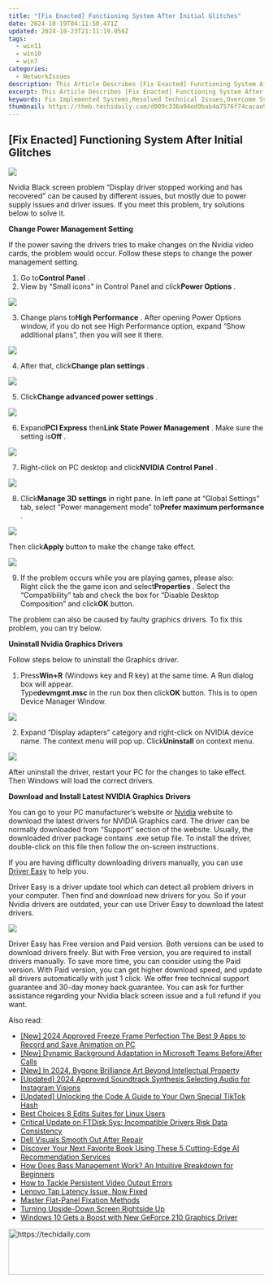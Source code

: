 ```yaml
---
title: "[Fix Enacted] Functioning System After Initial Glitches"
date: 2024-10-19T04:11:50.471Z
updated: 2024-10-23T21:11:19.056Z
tags:
  - win11
  - win10
  - win7
categories:
  - NetworkIssues
description: This Article Describes [Fix Enacted] Functioning System After Initial Glitches
excerpt: This Article Describes [Fix Enacted] Functioning System After Initial Glitches
keywords: Fix Implemented Systems,Resolved Technical Issues,Overcome System Hiccups,Enhanced Functionality Post Glitches,Successful Bug Fixes and Updates,Operational Stability After Initial Setbacks,Optimized Software Performance
thumbnail: https://thmb.techidaily.com/d909c336a94ed9bab4a7576f74cacae95859492ef6caf81801a20c12eae1a573.jpg
---
```


## [Fix Enacted] Functioning System After Initial Glitches

![](https://images.drivereasy.com/wp-content/uploads/2016/05/display-driver-stopped-responding-and-has-recovered.jpg)

 Nvidia Black screen problem “Display driver stopped working and has recovered” can be caused by different issues, but mostly due to power supply issues and driver issues. If you meet this problem, try solutions below to solve it.

**Change Power Management Setting**

 If the power saving the drivers tries to make changes on the Nvidia video cards, the problem would occur. Follow these steps to change the power management setting.

 1) Go to**Control Panel** .
 2) View by “Small icons” in Control Panel and click**Power Options** .

![](https://images.drivereasy.com/wp-content/uploads/2016/05/img_573c08bd0f6aa.png)

 3) Change plans to**High Performance** . After opening Power Options window, if you do not see High Performance option, expand “Show additional plans”, then you will see it there.

![](https://images.drivereasy.com/wp-content/uploads/2016/05/img_573c09e3a2aee.png)

 4) After that, click**Change plan settings** .

![](https://images.drivereasy.com/wp-content/uploads/2016/05/img_573c0a4a70cf0.png)

 5) Click**Change advanced power settings** .

![](https://images.drivereasy.com/wp-content/uploads/2016/05/img_573c0ab3594da.png)

 6) Expand**PCI Express** then**Link State Power Management** . Make sure the setting is**Off** .

![](https://images.drivereasy.com/wp-content/uploads/2016/05/img_573c0bc516efb.png)

 7) Right-click on PC desktop and click**NVIDIA Control Panel** .

![](https://images.drivereasy.com/wp-content/uploads/2016/05/img_573c0c35ec296.png)

 8) Click**Manage 3D settings** in right pane. In left pane at “Global Settings” tab, select “Power management mode” to**Prefer maximum performance** .

![](https://images.drivereasy.com/wp-content/uploads/2016/05/img_573c0cc228eef.png)

 Then click**Apply** button to make the change take effect.

![](https://images.drivereasy.com/wp-content/uploads/2016/05/img_573c0fb7ef6a4.png)

 9) If the problem occurs while you are playing games, please also:  
 Right click the the game icon and select**Properties** . Select the “Compatibility” tab and check the box for “Disable Desktop Composition” and click**OK** button.

 The problem can also be caused by faulty graphics drivers. To fix this problem, you can try below.

**Uninstall Nvidia Graphics Drivers**

Follow steps below to uninstall the Graphics driver.

 1) Press**Win+R** (Windows key and R key) at the same time. A Run dialog box will appear.  
 Type**devmgmt.msc** in the run box then click**OK** button. This is to open Device Manager Window.

![](https://images.drivereasy.com/wp-content/uploads/2016/05/img_573c18aa82678.png)

 2) Expand “Display adapters” category and right-click on NVIDIA device name. The context menu will pop up. Click**Uninstall** on context menu.

![](https://images.drivereasy.com/wp-content/uploads/2016/05/img_573c18d4267ba.png)

 After uninstall the driver, restart your PC for the changes to take effect. Then Windows will load the correct drivers.

**Download and Install Latest NVIDIA Graphics Drivers**

 You can go to your PC manufacturer’s website or [Nvidia](https://tools.techidaily.com/drivereasy/download/) website to download the latest drivers for NVIDIA Graphics card. The driver can be normally downloaded from “Support” section of the website. Usually, the downloaded driver package contains .exe setup file. To install the driver, double-click on this file then follow the on-screen instructions.

 If you are having difficulty downloading drivers manually, you can use [Driver Easy](https://tools.techidaily.com/drivereasy/download/) to help you.

 Driver Easy is a driver update tool which can detect all problem drivers in your computer. Then find and download new drivers for you. So if your Nvidia drivers are outdated, your can use Driver Easy to download the latest drivers.

![](https://images.drivereasy.com/wp-content/uploads/2017/04/img_58ef1551ce774.jpg)

 Driver Easy has Free version and Paid version. Both versions can be used to download drivers freely. But with Free version, you are required to install drivers manually. To save more time, you can consider using the Paid version. With Paid version, you can get higher download speed, and update all drivers automatically with just 1 click. We offer free technical support guarantee and 30-day money back guarantee. You can ask for further assistance regarding your Nvidia black screen issue and a full refund if you want.

<ins class="adsbygoogle"
     style="display:block"
     data-ad-format="autorelaxed"
     data-ad-client="ca-pub-7571918770474297"
     data-ad-slot="1223367746"></ins>

<ins class="adsbygoogle"
     style="display:block"
     data-ad-client="ca-pub-7571918770474297"
     data-ad-slot="8358498916"
     data-ad-format="auto"
     data-full-width-responsive="true"></ins>

<span class="atpl-alsoreadstyle">Also read:</span>
<div><ul>
<li><a href="https://screen-activity-recording.techidaily.com/new-2024-approved-freeze-frame-perfection-the-best-9-apps-to-record-and-save-animation-on-pc/"><u>[New] 2024 Approved Freeze Frame Perfection The Best 9 Apps to Record and Save Animation on PC</u></a></li>
<li><a href="https://screen-recording.techidaily.com/new-dynamic-background-adaptation-in-microsoft-teams-beforeafter-calls/"><u>[New] Dynamic Background Adaptation in Microsoft Teams Before/After Calls</u></a></li>
<li><a href="https://article-files.techidaily.com/new-in-2024-bygone-brilliance-art-beyond-intellectual-property/"><u>[New] In 2024, Bygone Brilliance Art Beyond Intellectual Property</u></a></li>
<li><a href="https://instagram-videos.techidaily.com/updated-2024-approved-soundtrack-synthesis-selecting-audio-for-instagram-visions/"><u>[Updated] 2024 Approved Soundtrack Synthesis Selecting Audio for Instagram Visions</u></a></li>
<li><a href="https://tiktok-clips.techidaily.com/updated-unlocking-the-code-a-guide-to-your-own-special-tiktok-hash/"><u>[Updated] Unlocking the Code A Guide to Your Own Special TikTok Hash</u></a></li>
<li><a href="https://youtube-sure.techidaily.com/choices-8-edits-suites-for-linux-users/"><u>Best Choices 8 Edits Suites for Linux Users</u></a></li>
<li><a href="https://win-howtos.techidaily.com/critical-update-on-ftdisk-sys-incompatible-drivers-risk-data-consistency/"><u>Critical Update on FTDisk Sys: Incompatible Drivers Risk Data Consistency</u></a></li>
<li><a href="https://network-issues.techidaily.com/dell-visuals-smooth-out-after-repair/"><u>Dell Visuals Smooth Out After Repair</u></a></li>
<li><a href="https://tech-revival.techidaily.com/discover-your-next-favorite-book-using-these-5-cutting-edge-ai-recommendation-services/"><u>Discover Your Next Favorite Book Using These 5 Cutting-Edge AI Recommendation Services</u></a></li>
<li><a href="https://technical-tips.techidaily.com/how-does-bass-management-work-an-intuitive-breakdown-for-beginners/"><u>How Does Bass Management Work? An Intuitive Breakdown for Beginners</u></a></li>
<li><a href="https://network-issues.techidaily.com/how-to-tackle-persistent-video-output-errors/"><u>How to Tackle Persistent Video Output Errors</u></a></li>
<li><a href="https://network-issues.techidaily.com/1719974606177-lenovo-tap-latency-issue-now-fixed/"><u>Lenovo Tap Latency Issue, Now Fixed</u></a></li>
<li><a href="https://network-issues.techidaily.com/master-flat-panel-fixation-methods/"><u>Master Flat-Panel Fixation Methods</u></a></li>
<li><a href="https://network-issues.techidaily.com/turning-upside-down-screen-rightside-up/"><u>Turning Upside-Down Screen Rightside Up</u></a></li>
<li><a href="https://network-issues.techidaily.com/windows-10-gets-a-boost-with-new-geforce-210-graphics-driver/"><u>Windows 10 Gets a Boost with New GeForce 210 Graphics Driver</u></a></li>
</ul></div>

<!-- affiliate ads begin -->
<a href="https://laganoo.pxf.io/c/5597632/1528688/16446" target="_top" id="1528688">
  <img src="//a.impactradius-go.com/display-ad/16446-1528688" border="0" alt="https://techidaily.com" width="728" height="90"/>
</a>
<img height="0" width="0" src="https://laganoo.pxf.io/i/5597632/1528688/16446" style="position:absolute;visibility:hidden;" border="0" />
<!-- affiliate ads end -->

